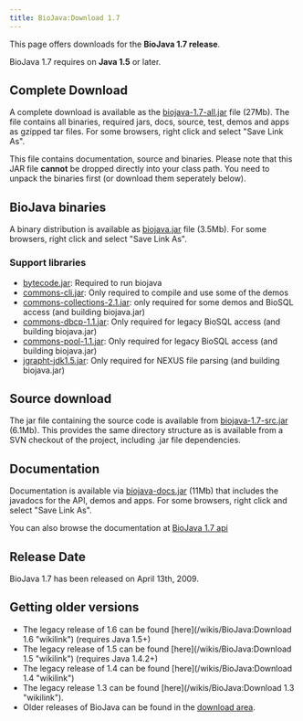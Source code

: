 ```yaml
---
title: BioJava:Download 1.7
---
```


This page offers downloads for the <b>BioJava 1.7 release</b>.

BioJava 1.7 requires on <b>Java 1.5</b> or later.

Complete Download
-----------------

A complete download is available as the
[biojava-1.7-all.jar](http://www.biojava.org/download/bj17/all/biojava-1.7-all.jar)
file (27Mb). The file contains all binaries, required jars, docs,
source, test, demos and apps as gzipped tar files. For some browsers,
right click and select "Save Link As".

This file contains documentation, source and binaries. Please note that
this JAR file <b>cannot</b> be dropped directly into your class path.
You need to unpack the binaries first (or download them seperately
below).

BioJava binaries
----------------

A binary distribution is available as
[biojava.jar](http://www.biojava.org/download/bj17/bin/biojava.jar) file
(3.5Mb). For some browsers, right click and select "Save Link As".

### Support libraries

-   [bytecode.jar](http://www.biojava.org/download/bj17/support-jars/bytecode.jar):
    Required to run biojava
-   [commons-cli.jar](http://www.biojava.org/download/bj17/support-jars/commons-cli.jar):
    Only required to compile and use some of the demos
-   [commons-collections-2.1.jar](http://www.biojava.org/download/bj17/support-jars/commons-collections-2.1.jar):
    only required for some demos and BioSQL access (and building
    biojava.jar)
-   [commons-dbcp-1.1.jar](http://www.biojava.org/download/bj17/support-jars/commons-dbcp-1.1.jar):
    Only required for legacy BioSQL access (and building biojava.jar)
-   [commons-pool-1.1.jar](http://www.biojava.org/download/bj17/support-jars/commons-pool-1.1.jar):
    Only required for legacy BioSQL access (and building biojava.jar)
-   [jgrapht-jdk1.5.jar](http://www.biojava.org/download/bj17/support-jars/jgrapht-jdk1.5.jar):
    Only required for NEXUS file parsing (and building biojava.jar)

Source download
---------------

The jar file containing the source code is available from
[biojava-1.7-src.jar](http://www.biojava.org/download/bj17/src/biojava-1.7-src.jar)
(6.1Mb). This provides the same directory structure as is available from
a SVN checkout of the project, including .jar file dependencies.

Documentation
-------------

Documentation is available via
[biojava-docs.jar](http://www.biojava.org/download/bj17/doc/biojava-docs.jar)
(11Mb) that includes the javadocs for the API, demos and apps. For some
browsers, right click and select "Save Link As".

You can also browse the documentation at [BioJava 1.7
api](http://www.biojava.org/docs/api17/)

Release Date
------------

BioJava 1.7 has been released on April 13th, 2009.

Getting older versions
----------------------

-   The legacy release of 1.6 can be found
    [here](/wikis/BioJava:Download 1.6 "wikilink") (requires Java 1.5+)
-   The legacy release of 1.5 can be found
    [here](/wikis/BioJava:Download 1.5 "wikilink") (requires Java 1.4.2+)
-   The legacy release of 1.4 can be found
    [here](/wikis/BioJava:Download 1.4 "wikilink")
-   The legacy release 1.3 can be found
    [here](/wikis/BioJava:Download 1.3 "wikilink").
-   Older releases of BioJava can be found in the [download
    area](http://www.biojava.org/download/).

